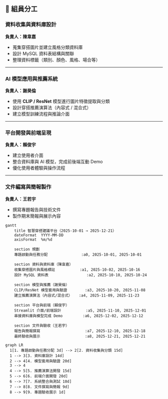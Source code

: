 ## 👥 組員分工

### 資料收集與資料庫設計  
**負責人：陳韋嘉**  
- 蒐集穿搭圖片並建立風格分類資料庫  
- 設計 MySQL 資料表結構與關聯  
- 整理資料標籤（類別、顏色、風格、場合等）  

---

### AI 模型應用與推薦系統  
**負責人：謝昊倫**  
- 使用 **CLIP / ResNet** 模型進行圖片特徵提取與分類  
- 設計穿搭推薦演算法（內容式 / 混合式）  
- 建立模型訓練流程與推論介面  

---

### 平台開發與前端呈現  
**負責人：賴俊宇**  
- 建立使用者介面
- 整合資料庫與 AI 模型，完成前後端互動 Demo  
- 優化使用者體驗與操作流程  

---

### 文件編寫與簡報製作
**負責人：王若宇**  
- 撰寫專題報告與技術文件  
- 製作期末簡報與展示內容  

```mermaid
gantt
    title 智慧穿搭建議平台（2025-10-01 → 2025-12-21）
    dateFormat  YYYY-MM-DD
    axisFormat  %m/%d

    section 規劃
    專題啟動與任務分配               :a0, 2025-10-01, 2025-10-01

    section 資料與資料庫（陳韋嘉）
    收集穿搭圖片與風格標註           :a1, 2025-10-02, 2025-10-16
    設計 MySQL 資料表                 :a2, 2025-10-10, 2025-10-24

    section 模型與推薦（謝昊倫）
    CLIP/ResNet 模型套用與驗證        :a3, 2025-10-20, 2025-11-08
    建立推薦演算法（內容式/混合式）   :a4, 2025-11-09, 2025-11-23

    section 平台與前端（賴俊宇）
    Streamlit 介面/前端設計           :a5, 2025-11-10, 2025-12-01
    串接資料庫與模型完成 Demo         :a6, 2025-12-02, 2025-12-12

    section 文件與驗收（王若宇）
    報告與簡報撰寫                    :a7, 2025-12-10, 2025-12-18
    最終驗收與展示                    :a8, 2025-12-21, 2025-12-21
```

```mermaid
graph LR
  1[1. 專題啟動與任務分配 3d] --> 2[2. 資料收集與分類 15d]
  1 --> 3[3. 資料庫設計 14d]
  2 --> 4[4. 模型套用與驗證 20d]
  3 --> 4
  4 --> 5[5. 推薦演算法開發 15d]
  5 --> 6[6. 前端介面開發 20d]
  6 --> 7[7. 系統整合與測試 10d]
  7 --> 8[8. 文件撰寫與簡報 9d]
  8 --> 9[9. 專題驗收展示 1d]
```
